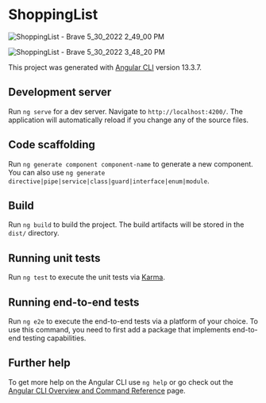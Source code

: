# ShoppingList
![ShoppingList - Brave 5_30_2022 2_49_00 PM](https://user-images.githubusercontent.com/89590493/171046866-fc25e89d-9a9f-4478-8e9f-db7efe117287.png)

![ShoppingList - Brave 5_30_2022 3_48_20 PM](https://user-images.githubusercontent.com/89590493/171046917-14a63e64-ac5d-479a-b21b-456d77c6f8af.png)

This project was generated with [Angular CLI](https://github.com/angular/angular-cli) version 13.3.7.


## Development server

Run `ng serve` for a dev server. Navigate to `http://localhost:4200/`. The application will automatically reload if you change any of the source files.

## Code scaffolding

Run `ng generate component component-name` to generate a new component. You can also use `ng generate directive|pipe|service|class|guard|interface|enum|module`.

## Build

Run `ng build` to build the project. The build artifacts will be stored in the `dist/` directory.

## Running unit tests

Run `ng test` to execute the unit tests via [Karma](https://karma-runner.github.io).

## Running end-to-end tests

Run `ng e2e` to execute the end-to-end tests via a platform of your choice. To use this command, you need to first add a package that implements end-to-end testing capabilities.

## Further help

To get more help on the Angular CLI use `ng help` or go check out the [Angular CLI Overview and Command Reference](https://angular.io/cli) page.
